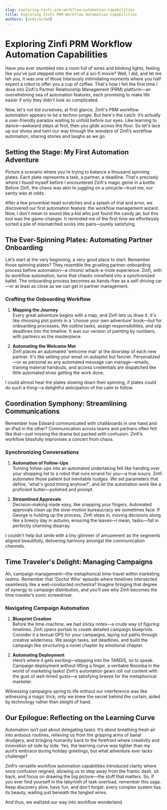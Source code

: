 ```yaml
---
slug: exploring-zinfi-prm-workflow-automation-capabilities
title: Exploring Zinfi PRM Workflow Automation Capabilities
authors: [undirected]
---
```



# Exploring Zinfi PRM Workflow Automation Capabilities

Have you ever stumbled into a room full of wires and blinking lights, feeling like you've just stepped onto the set of a sci-fi movie? Well, I did, and let me tell you, it was one of those hilariously intimidating moments where you half expect a robot to offer you a cup of coffee. That's how I felt the first time I dove into Zinfi's Partner Relationship Management (PRM) platform—an overwhelming sea of automation features, each promising to make life easier if only they didn't look so complicated.

Now, let's not kid ourselves; at first glance, Zinfi's PRM workflow automation appears to be a techno-jungle. But here's the catch: it’s actually a user-friendly paradox waiting to unfold before our eyes. Like learning to dance—awkward steps at first, then you glide across the floor. So let's lace up our shoes and twirl our way through the wonders of Zinfi’s workflow automation, sharing stories and laughs as we go.

## Setting the Stage: My First Automation Adventure

Picture a scenario where you're trying to balance a thousand spinning plates. Each plate represents a task, a partner, a deadline. That's precisely where I found myself before I encountered Zinfi's magic genie in a bottle. Before Zinfi, the chaos was akin to juggling on a unicycle—trust me, our sanity was at odds.

After a few proverbial head scratches and a splash of trial and error, we discovered our first automation feature: the workflow management wizard. Now, I don't mean to sound like a kid who just found the candy jar, but this tool was the game-changer. It reminded me of the first time we effortlessly sorted a pile of mismatched socks into pairs—purely satisfying.

## The Ever-Spinning Plates: Automating Partner Onboarding

Let’s start at the very beginning, a very good place to start. Remember those spinning plates? They resemble the grueling partner-onboarding process before automation—a chronic whack-a-mole experience. Zinfi, with its workflow automation, turns that chaotic minefield into a synchronized ballet. The onboarding process becomes as hands-free as a self-driving car—or at least as close as we can get in partner management.

### Crafting the Onboarding Workflow

1. **Mapping the Journey**  
   Every great adventure begins with a map, and Zinfi lets us draw it. It's like choosing plot points in a 'choose your own adventure' book—but for onboarding processes. We outline tasks, assign responsibilities, and slip deadlines into the timeline. It was our version of painting by numbers, with partners as the masterpiece.

2. **Automating the Welcome Mat**  
   Zinfi places an automated 'welcome mat' at the doorstep of each new partner. It's like setting your email on autopilot but fancier. Personalized—or as personal as any automated message can manage—emails, training material handouts, and access credentials are dispatched like little automated elves getting the work done.

I could almost hear the plates slowing down their spinning, if plates could do such a thing—a delightful anticipation of the calm to follow.

## Coordination Symphony: Streamlining Communications

Remember how Edward communicated with chalkboards in one hand and an iPad in the other? Communication across teams and partners often felt like that—just missing the drama but packed with confusion. Zinfi’s workflow blissfully improvises a concert from chaos. 

### Synchronizing Conversations

1. **Automation of Follow-Ups**  
   Turning follow-ups into an automated undertaking felt like handing over your shopping list to a robot that runs errand for you—a true luxury. Zinfi automates those patient but inevitable nudges. We set parameters that define, 'what's good timing anyhow?', and let the automation work like a proficient butler—polished and prompt.

2. **Streamlined Approvals**  
   Decision-making made easy, like snapping your fingers. Automated approvals clean up the slow-motion bureaucracy we sometimes face. If George is holding up the process, Zinfi steps in, moving decisions along like a breezy day in autumn, ensuring the leaves—I mean, tasks—fall in perfectly charming disarray.

I couldn't help but smile with a tiny glimmer of amusement as the segments aligned beautifully, delivering harmony amongst the communication channels.

## Time Traveler's Delight: Managing Campaigns

Ah, campaign management—the metaphorical time-travel within marketing realms. Remember that 'Doctor Who' episode where timelines intersected seamlessly like a well-conducted orchestra? Imagine bringing that degree of synergy to campaign distribution, and you’ll see why Zinfi becomes the time traveler’s sonic screwdriver.

### Navigating Campaign Automation

1. **Blueprint Creation**  
   Before the time-machine, we had sticky notes—a crude way of figuring timelines. Zinfi opens portals to create detailed campaign blueprints. Consider it a textual GPS for your campaigns, laying out paths through creative wilderness. We assign tasks, set deadlines, and build the campaign like structuring a novel chapter by emotional chapter.

2. **Automating Deployment**  
   Here’s where it gets exciting—stepping into the TARDIS, so to speak. Campaign deployment without lifting a finger, a veritable Roomba in the world of marketing tasks! Zinfi’s automation gears roll out content with the gust of well-timed gusts—a satisfying breeze for the metaphorical marketer.

Witnessing campaigns spring to life without our interference was like witnessing a magic trick; only we knew the secret behind the curtain, aided by technology rather than sleight of hand.

## Our Epilogue: Reflecting on the Learning Curve

Automation isn’t just about delegating tasks. It’s about breathing fresh air into arduous routines, relieving us from the gripping arms of banal drudgery, and bringing humanity back to the forefront where creativity and innovation sit side by side. Yes, the learning curve was tighter than my aunt’s embrace during holiday greetings, but what adventure ever lacks challenge?

Zinfi’s versatile workflow automation capabilities introduced clarity where once confusion reigned, allowing us to step away from the frantic dash, sit back, and focus on drawing the big picture—the stuff that matters. So, if you ever find yourself in the labyrinth of task overload, remember this saga. Keep discovery alive, have fun, and don’t forget: every complex system has its beauty, waiting just beneath the tangled wires.

And thus, we waltzed our way into workflow wonderland.
